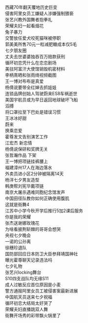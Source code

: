 西藏70年翻天覆地历史巨变  
侵害阿里女员工嫌疑人涉嫌强制猥亵  
张艺兴教外国舞者抱拳礼  
荣耀夫妇一起看烟花  
兔子暴力  
交警放任爱犬咬死猫咪被停职  
郭美美所售70元一粒减肥糖成本仅5毛  
七夕朋友圈  
丈夫去世婆婆独吞百万赔款获刑  
循环初恋凭什么在恋恋剧场  
美驻阿富汗大使馆销毁机密材料  
李柄熹晒和张雨绮视频截图  
王一博对布布是真爱  
杨倩说要带全红婵去抓娃娃  
连锁品牌创始人驾驶蔚来ES8车祸逝世  
美国宇航员或为早日返回地球破坏飞船  
滔搏  
将口罩拉至下巴处是错误习惯  
王冰冰好甜  
蔚来  
换乘恋爱  
霍尊发文告别演艺工作  
江宏杰 新恋情  
杨倩说保研和奖牌无关  
张哲瀚作品 下架  
王一博把项链挂裤腰上  
福建漳州17人在海边落水  
外卖员进小区2分钟被隔离14天  
杨洋七夕男友造型  
韩庚帮刘宪华戴项链  
南京大屠杀遇难同胞纪念馆发声  
中国田径队教你如何正确使用腹肌  
这就是街舞4  
江苏中小学今秋开学后推行5加2课后服务  
你是我的荣耀  
张杰送谢娜玫瑰花  
为啥看披荆斩棘的哥哥会想哭  
央视七夕晚会  
一诺的公孙离  
徐穗珍退队  
国防部回应日本防卫大臣参拜靖国神社  
曝光霍尊聊天记录违法吗  
七夕礼物  
张艺兴locking舞台  
S10四支战队均无缘S11  
成人过敏反应首位原因是小麦  
警方通报阿里女员工被侵害案最新进展  
中国航天员送来七夕祝福  
循环初恋大结局太好哭了  
荣耀夫妇直播跳双人舞  
街舞开场秀的彩带飘火锅里了  
